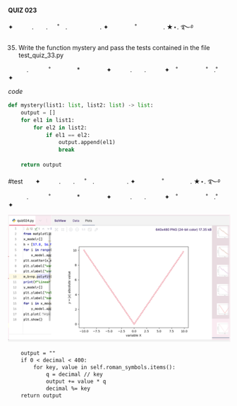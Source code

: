 **QUIZ 023** 

✦　　　.　　. 　 ˚　.　　　　　 . ✦　　　 　˚　　　　 . ★⋆. ࿐࿔ 

 
35. Write the function mystery and pass the tests contained in the file test_quiz_33.py 




　　　.   　　˚　　 　　*　　 　　✦　　　.　　.　　　✦　˚ 　　　　 ˚　.˚　　　　✦

*code*
```.py
def mystery(list1: list, list2: list) -> list:
    output = []
    for el1 in list1:
        for el2 in list2:
            if el1 == el2:
                output.append(el1)
                break

    return output
```



#test　　✦　　　.　　. 　 ˚　.　　　　　 . ✦　　　 　˚　　　　 . ★⋆. ࿐࿔ 
　　　.   　　˚　　 　　*　　 　　✦　　　.　　.　　　✦　˚ 　　　　 ˚　.˚　　　　✦

![](https://github.com/marinamen/CS2023/blob/main/unit%202/quizzes/pictures/Screenshot%202023-11-18%20at%2014.14.57.png)


        output = ""
        if 0 < decimal < 400:
            for key, value in self.roman_symbols.items():
                q = decimal // key
                output += value * q
                decimal %= key
        return output
